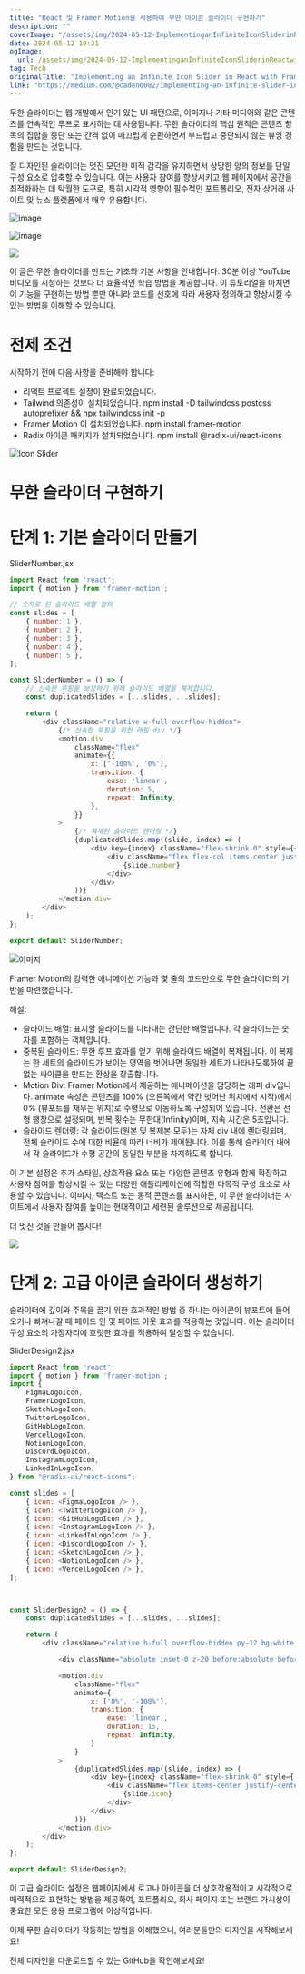 ```yaml
---
title: "React 및 Framer Motion을 사용하여 무한 아이콘 슬라이더 구현하기"
description: ""
coverImage: "/assets/img/2024-05-12-ImplementinganInfiniteIconSliderinReactwithFramerMotion_0.png"
date: 2024-05-12 19:21
ogImage: 
  url: /assets/img/2024-05-12-ImplementinganInfiniteIconSliderinReactwithFramerMotion_0.png
tag: Tech
originalTitle: "Implementing an Infinite Icon Slider in React with Framer Motion"
link: "https://medium.com/@caden0002/implementing-an-infinite-slider-in-react-with-tailwind-css-and-framer-motion-69173adb31a3"
---
```



무한 슬라이더는 웹 개발에서 인기 있는 UI 패턴으로, 이미지나 기타 미디어와 같은 콘텐츠를 연속적인 루프로 표시하는 데 사용됩니다. 무한 슬라이더의 핵심 원칙은 콘텐츠 항목의 집합을 중단 또는 간격 없이 매끄럽게 순환하면서 부드럽고 중단되지 않는 뷰잉 경험을 만드는 것입니다.

잘 디자인된 슬라이더는 멋진 모던한 미적 감각을 유지하면서 상당한 양의 정보를 단일 구성 요소로 압축할 수 있습니다. 이는 사용자 참여를 향상시키고 웹 페이지에서 공간을 최적화하는 데 탁월한 도구로, 특히 시각적 영향이 필수적인 포트폴리오, 전자 상거래 사이트 및 뉴스 플랫폼에서 매우 유용합니다.

![image](https://miro.medium.com/v2/resize:fit:1200/1*fEvCBFUBUUM-HggRUqK1tQ.gif)

![image](https://miro.medium.com/v2/resize:fit:1400/1*Nz6dhLM2nwazz_7vTR_2rg.gif)



<img src="https://miro.medium.com/v2/resize:fit:1200/1*XQuY6aY78mpNcJ7C8mtZ4Q.gif" />

이 글은 무한 슬라이더를 만드는 기초와 기본 사항을 안내합니다. 30분 이상 YouTube 비디오를 시청하는 것보다 더 효율적인 학습 방법을 제공합니다. 이 튜토리얼을 마치면 이 기능을 구현하는 방법 뿐만 아니라 코드를 선호에 따라 사용자 정의하고 향상시킬 수 있는 방법을 이해할 수 있습니다.

# 전제 조건

시작하기 전에 다음 사항을 준비해야 합니다:



- 리액트 프로젝트 설정이 완료되었습니다.
- Tailwind 의존성이 설치되었습니다. npm install -D tailwindcss postcss autoprefixer && npx tailwindcss init -p
- Framer Motion 이 설치되었습니다. npm install framer-motion
- Radix 아이콘 패키지가 설치되었습니다. npm install @radix-ui/react-icons

![Icon Slider](/assets/img/2024-05-12-ImplementinganInfiniteIconSliderinReactwithFramerMotion_0.png)

# 무한 슬라이더 구현하기

# 단계 1: 기본 슬라이더 만들기



SliderNumber.jsx

```js
import React from 'react';
import { motion } from 'framer-motion';

// 숫자로 된 슬라이드 배열 정의
const slides = [
    { number: 1 },
    { number: 2 },
    { number: 3 },
    { number: 4 },
    { number: 5 },
];

const SliderNumber = () => {
    // 신속한 루핑을 보장하기 위해 슬라이드 배열을 복제합니다.
    const duplicatedSlides = [...slides, ...slides];

    return (
        <div className="relative w-full overflow-hidden">
            {/* 신속한 루핑을 위한 래핑 div */}
            <motion.div
                className="flex"
                animate={{
                    x: ['-100%', '0%'],
                    transition: {
                        ease: 'linear',
                        duration: 5,
                        repeat: Infinity,
                    },
                }}
            >
                {/* 복제된 슬라이드 렌더링 */}
                {duplicatedSlides.map((slide, index) => (
                    <div key={index} className="flex-shrink-0" style={{ width: `${100 / slides.length}%` }}>
                        <div className="flex flex-col items-center justify-center h-full text-6xl">
                            {slide.number}
                        </div>
                    </div>
                ))}
            </motion.div>
        </div>
    );
};

export default SliderNumber;
```

![이미지](https://miro.medium.com/v2/resize:fit:1200/1*gFdYciuJgTYyJj2evLgauw.gif)

Framer Motion의 강력한 애니메이션 기능과 몇 줄의 코드만으로 무한 슬라이더의 기반을 마련했습니다.```



해설:

- 슬라이드 배열: 표시할 슬라이드를 나타내는 간단한 배열입니다. 각 슬라이드는 숫자를 포함하는 객체입니다.
- 중복된 슬라이드: 무한 루프 효과를 얻기 위해 슬라이드 배열이 복제됩니다. 이 복제는 한 세트의 슬라이드가 보이는 영역을 벗어나면 동일한 세트가 나타나도록하여 끝없는 싸이클을 만드는 환상을 창출합니다.
- Motion Div: Framer Motion에서 제공하는 애니메이션을 담당하는 래퍼 div입니다. animate 속성은 콘텐츠를 100% (오른쪽에서 약간 벗어난 위치에서 시작)에서 0% (뷰포트를 채우는 위치)로 수평으로 이동하도록 구성되어 있습니다. 전환은 선형 팽창으로 설정되며, 반복 횟수는 무한대(Infinity)이며, 지속 시간은 5초입니다.
- 슬라이드 렌더링: 각 슬라이드(원본 및 복제본 모두)는 자체 div 내에 렌더링되며, 전체 슬라이드 수에 대한 비율에 따라 너비가 제어됩니다. 이를 통해 슬라이더 내에서 각 슬라이드가 수평 공간의 동일한 부분을 차지하도록 합니다.

이 기본 설정은 추가 스타일, 상호작용 요소 또는 다양한 콘텐츠 유형과 함께 확장하고 사용자 참여를 향상시킬 수 있는 다양한 애플리케이션에 적합한 다목적 구성 요소로 사용할 수 있습니다. 이미지, 텍스트 또는 동적 콘텐츠를 표시하든, 이 무한 슬라이더는 사이트에서 사용자 참여를 높이는 현대적이고 세련된 솔루션으로 제공됩니다.

더 멋진 것을 만들어 봅시다!



<img src="https://miro.medium.com/v2/resize:fit:1200/1*fEvCBFUBUUM-HggRUqK1tQ.gif" />

# 단계 2: 고급 아이콘 슬라이더 생성하기

슬라이더에 깊이와 주목을 끌기 위한 효과적인 방법 중 하나는 아이콘이 뷰포트에 들어오거나 빠져나갈 때 페이드 인 및 페이드 아웃 효과를 적용하는 것입니다. 이는 슬라이더 구성 요소의 가장자리에 흐릿한 효과를 적용하여 달성할 수 있습니다.

SliderDesign2.jsx



```js
import React from 'react';
import { motion } from 'framer-motion';
import {
    FigmaLogoIcon,
    FramerLogoIcon,
    SketchLogoIcon,
    TwitterLogoIcon,
    GitHubLogoIcon,
    VercelLogoIcon,
    NotionLogoIcon,
    DiscordLogoIcon,
    InstagramLogoIcon,
    LinkedInLogoIcon,
} from "@radix-ui/react-icons";

const slides = [
    { icon: <FigmaLogoIcon /> },
    { icon: <TwitterLogoIcon /> },
    { icon: <GitHubLogoIcon /> },
    { icon: <InstagramLogoIcon /> },
    { icon: <LinkedInLogoIcon /> },
    { icon: <DiscordLogoIcon /> },
    { icon: <SketchLogoIcon /> },
    { icon: <NotionLogoIcon /> },
    { icon: <VercelLogoIcon /> },
];



const SliderDesign2 = () => {
    const duplicatedSlides = [...slides, ...slides];

    return (
        <div className="relative h-full overflow-hidden py-12 bg-white mx-auto" style={ width: "50%" }>

            <div className="absolute inset-0 z-20 before:absolute before:left-0 before:top-0 before:w-1/4 before:h-full before:bg-gradient-to-r before:from-white before:to-transparent before:filter before:blur-3 after:absolute after:right-0 after:top-0 after:w-1/4 after:h-full after:bg-gradient-to-l after:from-white after:to-transparent after:filter after:blur-3"></div>

            <motion.div
                className="flex"
                animate={
                    x: ['0%', '-100%'],
                    transition: {
                        ease: 'linear',
                        duration: 15,
                        repeat: Infinity,
                    }
                }
            >
                {duplicatedSlides.map((slide, index) => (
                    <div key={index} className="flex-shrink-0" style={ width: `${100 / slides.length}%` }>
                        <div className="flex items-center justify-center h-full">
                            {slide.icon}
                        </div>
                    </div>
                ))}
            </motion.div>
        </div>
    );
};

export default SliderDesign2;
```

이 고급 슬라이더 설정은 웹페이지에서 로고나 아이콘을 더 상호작용적이고 시각적으로 매력적으로 표현하는 방법을 제공하여, 포트폴리오, 회사 페이지 또는 브랜드 가시성이 중요한 모든 응용 프로그램에 이상적입니다.

이제 무한 슬라이더가 작동하는 방법을 이해했으니, 여러분들만의 디자인을 시작해보세요!

전체 디자인을 다운로드할 수 있는 GitHub을 확인해보세요!
```